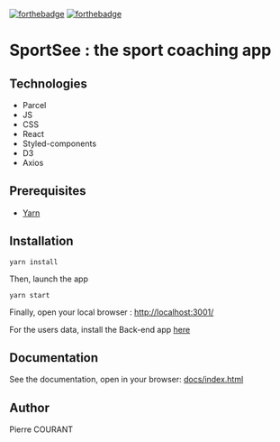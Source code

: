 [![forthebadge](https://forthebadge.com/images/badges/made-with-javascript.svg)](https://forthebadge.com) [![forthebadge](https://forthebadge.com/images/badges/uses-css.svg)](https://forthebadge.com)

# SportSee : the sport coaching app

## Technologies

- Parcel
- JS
- CSS
- React
- Styled-components
- D3
- Axios

## Prerequisites

- [Yarn](https://classic.yarnpkg.com/)

## Installation

```console
yarn install
```

Then, launch the app

```console
yarn start
```

Finally, open your local browser : [http://localhost:3001/](http://localhost:3001/)

For the users data, install the Back-end app [here](https://github.com/OpenClassrooms-Student-Center/P9-front-end-dashboard)

## Documentation

See the documentation, open in your browser: [docs/index.html](docs/index.html)

## Author

Pierre COURANT
